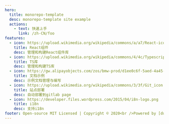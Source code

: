 ```yaml
---
hero:
  title: monorepo-template
  desc: monorepo-template site example
  actions:
    - text: 快速上手
      link: /zh-CN/foo
features:
  - icon: https://upload.wikimedia.org/wikipedia/commons/a/a7/React-icon.svg
    title: React组件
    desc: 管理和构建React组件库
  - icon: https://upload.wikimedia.org/wikipedia/commons/4/4c/Typescript_logo_2020.svg
    title: TS库
    desc: 管理和构建TS库
  - icon: https://gw.alipayobjects.com/zos/bmw-prod/d1ee0c6f-5aed-4a45-a507-339a4bfe076c/k7bjsocq_w144_h144.png
    title: 文档示例
    desc: 示例文档管理与编写
  - icon: https://upload.wikimedia.org/wikipedia/commons/3/3f/Git_icon.svg
    title: 站点部署
    desc: 自动部署到gitlab page
  - icon: https://developer.files.wordpress.com/2015/04/i8n-logo.png
    title: i18n
    desc: 支持i18n
footer: Open-source MIT Licensed | Copyright © 2020<br />Powered by [dumi](https://d.umijs.org)
---
```

